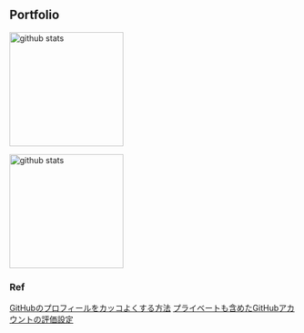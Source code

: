 ## Portfolio
<p align="left">
  <a href="https://github.com/anuraghazra/github-readme-stats">
    <img alt="github stats" height="200" src="https://dc-kuji.vercel.app/api?username=KazuakiKuji&count_private=true" />
  </a>
</p>
<p align="left">
  <a href="https://github.com/anuraghazra/github-readme-stats">
    <img alt="github stats" height="200" src="https://dc-kuji.vercel.app/api/top-langs/?username=KazuakiKuji&layout=compact" />
  </a>
</p>

### Ref
[GitHubのプロフィールをカッコよくする方法](https://zenn.dev/a_ichi1/articles/0411396e6b887d)
[プライベートも含めたGitHubアカウントの評価設定](https://chatgpt.com/share/679ad8eb-2924-800c-9521-9c3eef546932)
